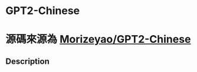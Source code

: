 # GPT2-Chinese
# 源碼來源為 [Morizeyao/GPT2-Chinese](https://github.com/Morizeyao/GPT2-Chinese)
## Description
